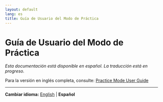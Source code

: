 ```yaml
---
layout: default
lang: es
title: Guía de Usuario del Modo de Práctica
---
```


# Guía de Usuario del Modo de Práctica

*Esta documentación está disponible en español. La traducción está en progreso.*

Para la versión en inglés completa, consulte: [Practice Mode User Guide](practice-mode-guide.md)

---

**Cambiar idioma:** [English](practice-mode-guide.md) | **Español**